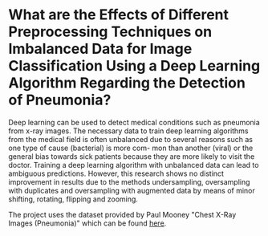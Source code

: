 # What are the Effects of Different Preprocessing Techniques on Imbalanced Data for Image Classification Using a Deep Learning Algorithm Regarding the Detection of Pneumonia?

Deep learning can be used to detect medical conditions such as pneumonia from x-ray images. The necessary data to train deep learning algorithms from the medical field is often unbalanced due to several reasons such as one type of cause (bacterial) is more com- mon than another (viral) or the general bias towards sick patients because they are more likely to visit the doctor. Training a deep learning algorithm with unbalanced data can lead to ambiguous predictions.
However, this research shows no distinct improvement in results due to the methods undersampling, oversampling with duplicates and oversampling with augmented data by means of minor shifting, rotating, flipping and zooming.

The project uses the dataset provided by Paul Mooney "Chest X-Ray Images (Pneumonia)" which can be found [here](https://www.kaggle.com/paultimothymooney/chest-xray-pneumonia).
